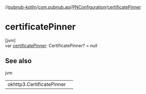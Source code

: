 //[pubnub-kotlin](../../../index.md)/[com.pubnub.api](../index.md)/[PNConfiguration](index.md)/[certificatePinner](certificate-pinner.md)

# certificatePinner

[jvm]\
var [certificatePinner](certificate-pinner.md): CertificatePinner? = null

## See also

jvm

| | |
|---|---|
| okhttp3.CertificatePinner |  |
